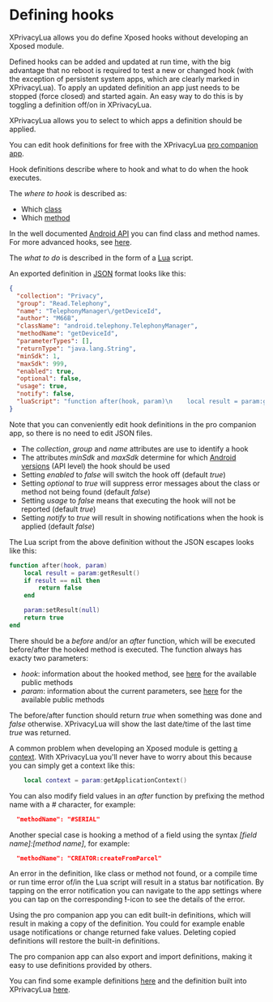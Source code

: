 Defining hooks
==============

XPrivacyLua allows you do define Xposed hooks without developing an Xposed module.

Defined hooks can be added and updated at run time,
with the big advantage that no reboot is required to test a new or changed hook
(with the exception of persistent system apps, which are clearly marked in XPrivacyLua).
To apply an updated definition an app just needs to be stopped (force closed) and started again.
An easy way to do this is by toggling a definition off/on in XPrivacyLua.

XPrivacyLua allows you to select to which apps a definition should be applied.

You can edit hook definitions for free with the XPrivacyLua [pro companion app](https://play.google.com/apps/testing/eu.faircode.xlua.pro).

Hook definitions describe where to hook and what to do when the hook executes.

The *where to hook* is described as:

* Which [class](https://developer.android.com/reference/java/lang/Class.html)
* Which [method](https://developer.android.com/reference/java/lang/reflect/Method.html)

In the well documented [Android API](https://developer.android.com/reference/packages.html) you can find class and method names.
For more advanced hooks, see [here](https://github.com/rovo89/XposedBridge/wiki/Development-tutorial#exploring-your-target-and-finding-a-way-to-modify-it).

The *what to do* is described in the form of a [Lua](https://www.lua.org/pil/contents.html) script.

An exported definition in [JSON](https://en.wikipedia.org/wiki/JSON) format looks like this:

```JSON
{
  "collection": "Privacy",
  "group": "Read.Telephony",
  "name": "TelephonyManager\/getDeviceId",
  "author": "M66B",
  "className": "android.telephony.TelephonyManager",
  "methodName": "getDeviceId",
  "parameterTypes": [],
  "returnType": "java.lang.String",
  "minSdk": 1,
  "maxSdk": 999,
  "enabled": true,
  "optional": false,
  "usage": true,
  "notify": false,
  "luaScript": "function after(hook, param)\n    local result = param:getResult()\n    if result == nil then\n        return false\n    end\n\n    param:setResult(null)\n    return true\nend\n"
}
```

Note that you can conveniently edit hook definitions in the pro companion app, so there is no need to edit JSON files.

* The *collection*, *group* and *name* attributes are use to identify a hook
* The attributes *minSdk* and *maxSdk* determine for which [Android versions](https://source.android.com/setup/build-numbers) (API level) the hook should be used
* Setting *enabled* to *false* will switch the hook off (default *true*)
* Setting *optional* to *true* will suppress error messages about the class or method not being found (default *false*)
* Setting *usage* to *false* means that executing the hook will not be reported (default *true*)
* Setting *notify* to *true* will result in showing notifications when the hook is applied (default *false*)

The Lua script from the above definition without the JSON escapes looks like this:

```Lua
function after(hook, param)
	local result = param:getResult()
	if result == nil then
		return false
	end

	param:setResult(null)
	return true
end
```

There should be a *before* and/or an *after* function, which will be executed before/after the hooked method is executed.
The function always has exacty two parameters:

* *hook*: information about the hooked method, see [here](https://github.com/M66B/XPrivacyLua/blob/master/app/src/main/java/eu/faircode/xlua/XHook.java) for the available public methods
* *param*: information about the current parameters, see [here](https://github.com/M66B/XPrivacyLua/blob/master/app/src/main/java/eu/faircode/xlua/XParam.java) for the available public methods

The before/after function should return *true* when something was done and *false* otherwise.
XPrivacyLua will show the last date/time of the last time *true* was returned.

A common problem when developing an Xposed module is getting [a context](https://developer.android.com/reference/android/content/Context.html).
With XPrivacyLua you'll never have to worry about this because you can simply get a context like this:

```Lua
	local context = param:getApplicationContext()
```

You can also modify field values in an *after* function by prefixing the method name with a # character, for example:

```JSON
  "methodName": "#SERIAL"
```

Another special case is hooking a method of a field using the syntax *[field name]:[method name]*, for example:

```JSON
  "methodName": "CREATOR:createFromParcel"
```

An error in the definition, like class or method not found, or a compile time or run time error of/in the Lua script will result in a status bar notification.
By tapping on the error notification you can navigate to the app settings where you can tap on the corresponding **!**-icon to see the details of the error.

Using the pro companion app you can edit built-in definitions, which will result in making a copy of the definition.
You could for example enable usage notifications or change returned fake values.
Deleting copied definitions will restore the built-in definitions.

The pro companion app can also export and import definitions, making it easy to use definitions provided by others.

You can find some example definitions [here](https://github.com/M66B/XPrivacyLua/tree/master/examples)
and the definition built into XPrivacyLua [here](https://github.com/M66B/XPrivacyLua/tree/master/app/src/main/assets).
